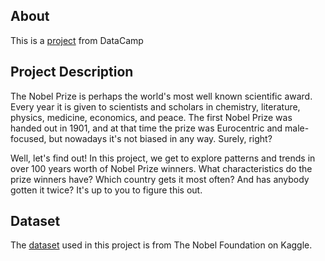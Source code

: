 ## About
This is a [project](https://www.datacamp.com/projects/441) from DataCamp

## Project Description
The Nobel Prize is perhaps the world's most well known scientific award. Every year it is given to scientists and scholars in chemistry, literature, physics, medicine, economics, and peace. The first Nobel Prize was handed out in 1901, and at that time the prize was Eurocentric and male-focused, but nowadays it's not biased in any way. Surely, right?

Well, let's find out! In this project, we get to explore patterns and trends in over 100 years worth of Nobel Prize winners. What characteristics do the prize winners have? Which country gets it most often? And has anybody gotten it twice? It's up to you to figure this out.

## Dataset
The [dataset](https://www.kaggle.com/nobelfoundation/nobel-laureates) used in this project is from The Nobel Foundation on Kaggle.
